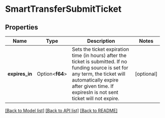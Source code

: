 # SmartTransferSubmitTicket

## Properties

Name | Type | Description | Notes
------------ | ------------- | ------------- | -------------
**expires_in** | Option<**f64**> | Sets the ticket expiration time (in hours) after the ticket is submitted. If no funding source is set for any term, the ticket will automatically expire after given time. If expiresIn is not sent ticket will not expire. | [optional]

[[Back to Model list]](../README.md#documentation-for-models) [[Back to API list]](../README.md#documentation-for-api-endpoints) [[Back to README]](../README.md)


